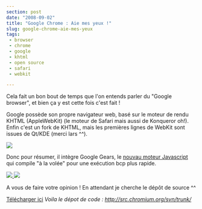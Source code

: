 ```yaml
---
section: post
date: "2008-09-02"
title: "Google Chrome : Aie mes yeux !"
slug: google-chrome-aie-mes-yeux
tags:
 - browser
 - chrome
 - google
 - khtml
 - open source
 - safari
 - webkit

---
```


Cela fait un bon bout de temps que l'on entends parler du "Google browser", et bien ça y est cette fois c'est fait !

Google possède son propre navigateur web, basé sur le moteur de rendu KHTML (AppleWebKit) (le moteur de Safari mais aussi de Konqueror oh!). Enfin c'est un fork de KHTML, mais les premières lignes de WebKit sont issues de Qt/KDE (merci lars ^^).

[![](http://static.zenithar.org/wp-content/uploads/2008/09/chrome_about-300x245.jpg)](http://static.zenithar.org/wp-content/uploads/2008/09/chrome_about.jpg)

Donc pour résumer, il intègre Google Gears, le [nouvau moteur Javascript](http://webkit.org/blog/189/announcing-squirrelfish/) qui compile "à la volée" pour une exécution bcp plus rapide.

[![](http://static.zenithar.org/wp-content/uploads/2008/09/chrome_acceuil-300x215.jpg)](http://static.zenithar.org/wp-content/uploads/2008/09/chrome_acceuil.jpg)[ ](http://static.zenithar.org/wp-content/uploads/2008/09/chrome_website.jpg) [![](http://static.zenithar.org/wp-content/uploads/2008/09/chrome_website-300x215.jpg)](http://static.zenithar.org/wp-content/uploads/2008/09/chrome_website.jpg)

A vous de faire votre opinion !
En attendant je cherche le dépôt de source ^^

[Télécharger ici](http://www.google.com/chrome)
_Voila le dépot de code : http://src.chromium.org/svn/trunk/_

